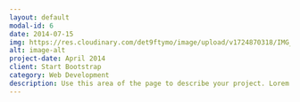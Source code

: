 ```yaml
---
layout: default
modal-id: 6
date: 2014-07-15
img: https://res.cloudinary.com/det9ftymo/image/upload/v1724870318/IMG_3472_shgcft.png
alt: image-alt
project-date: April 2014
client: Start Bootstrap
category: Web Development
description: Use this area of the page to describe your project. Lorem ipsum dolor sit amet, consectetur adipisicing elit. Mollitia neque assumenda ipsam nihil, molestias magnam, recusandae quos quis inventore quisquam velit asperiores, vitae? Reprehenderit soluta, eos quod consequuntur itaque. Nam.
---
```

